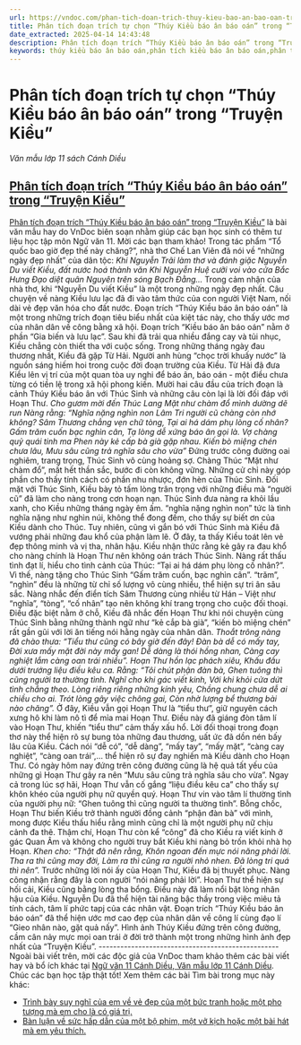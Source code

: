 ```yaml
---
url: https://vndoc.com/phan-tich-doan-trich-thuy-kieu-bao-an-bao-oan-trong-truyen-kieu-299823
title: Phân tích đoạn trích tự chọn “Thúy Kiều báo ân báo oán” trong “Truyện Kiều” - Văn mẫu lớp 11 sách Cánh Diều - VnDoc.com
date_extracted: 2025-04-14 14:43:48
description: Phân tích đoạn trích “Thúy Kiều báo ân báo oán” trong “Truyện Kiều” là bài văn mẫu hay do VnDoc biên soạn nhằm giúp các bạn học sinh có thêm tư liệu học tập môn Ngữ văn 11.
keywords: thúy kiều báo ân báo oán,phân tích kiều báo ân báo oán,phân tích đoạn trích tự chọn trong truyện kiều,phân tích truyện kiều,kiều báo ân báo oán phân tích,kiều báo ân báo oán,phân tích truyện kiều nguyễn du
---
```


# Phân tích đoạn trích tự chọn “Thúy Kiều báo ân báo oán” trong “Truyện Kiều”
 _Văn mẫu lớp 11 sách Cánh Diều_
## [Phân tích đoạn trích “Thúy Kiều báo ân báo oán” trong “Truyện Kiều”](<https://vndoc.com/phan-tich-tieng-viet-lop-tre-bay-gio-299318>)
[ Phân tích đoạn trích “Thúy Kiều báo ân báo oán” trong “Truyện Kiều”](<https://vndoc.com/phan-tich-tieng-viet-lop-tre-bay-gio-299318>) là bài văn mẫu hay do VnDoc biên soạn nhằm giúp các bạn học sinh có thêm tư liệu học tập môn Ngữ văn 11. Mời các bạn tham khảo\!
Trong tác phẩm “Tổ quốc bao giờ đẹp thế này chăng?”, nhà thơ Chế Lan Viên đã nói về “những ngày đẹp nhất” của dân tộc:
_Khi Nguyễn Trãi làm thơ và đánh giặc_
 _Nguyễn Du viết Kiều, đất nước hoá thành văn_
 _Khi Nguyễn Huệ cưỡi voi vào cửa Bắc_
 _Hưng Đạo diệt quân Nguyên trên sóng Bạch Đằng…_
Trong cảm nhận của nhà thơ, khi “Nguyễn Du viết Kiều” là một trong những ngày đẹp nhất. Câu chuyện về nàng Kiều lưu lạc đã đi vào tâm thức của con người Việt Nam, nối dài vẻ đẹp văn hóa cho đất nước. Đoạn trích “Thúy Kiều báo ân báo oán” là một trong những trích đoạn tiêu biểu nhất của kiệt tác này, cho thấy ước mơ của nhân dân về công bằng xã hội.
Đoạn trích “Kiều báo ân báo oán” nằm ở phần “Gia biến và lưu lạc”. Sau khi đã trải qua nhiều đắng cay và tủi nhục, Kiều chẳng còn thiết tha với cuộc sống. Trong những tháng ngày đau thương nhất, Kiều đã gặp Từ Hải. Người anh hùng “chọc trời khuấy nước” là nguồn sáng hiếm hoi trong cuộc đời đoạn trường của Kiều. Từ Hải đã đưa Kiều lên vị trí của một quan tòa uy nghi để báo ân, báo oán - một điều chưa từng có tiền lệ trong xã hội phong kiến. Mười hai câu đầu của trích đoạn là cảnh Thúy Kiều báo ân với Thúc Sinh và những câu còn lại là lời đối đáp với Hoạn Thư.
_Cho gươm mời đến Thúc Lang_
 _Mặt như chàm đổ mình dường dẽ run_
 _Nàng rằng: “Nghĩa nặng nghìn non_
 _Lâm Tri người cũ chàng còn nhớ không?_
_Sâm Thương chẳng vẹn chữ tòng,_
_Tại ai há dám phụ lòng cố nhân?_
_Gấm trăm cuốn bạc nghìn cân,_
_Tạ lòng dễ xứng báo ân gọi là._
_Vợ chàng quỷ quái tinh ma_
 _Phen này kẻ cấp bà già gặp nhau._
_Kiến bò miệng chén chưa lâu,_
_Mưu sâu cũng trả nghĩa sâu cho vừa”_
Đứng trước công đường oai nghiêm, trang trọng, Thúc Sinh vô cùng hoảng sợ. Chàng Thúc “Mặt như chàm đổ”, mất hết thần sắc, bước đi còn không vững. Những cử chỉ này góp phần cho thấy tính cách có phần nhu nhược, đớn hèn của Thúc Sinh. Đối mặt với Thúc Sinh, Kiều bày tỏ tấm lòng trân trọng với những điều mà “người cũ” đã làm cho nàng trong cơn hoạn nạn. Thúc Sinh đưa nàng ra khỏi lầu xanh, cho Kiều những tháng ngày êm ấm. “nghĩa nặng nghìn non” tức là tình nghĩa nặng như nghìn núi, không thể đong đếm, cho thấy sự biết ơn của Kiều dành cho Thúc. Tuy nhiên, cũng vì gắn bó với Thúc Sinh mà Kiều đã vướng phải những đau khổ của phận làm lẽ. Ở đây, ta thấy Kiều toát lên vẻ đẹp thông minh và vị tha, nhân hậu. Kiều nhận thức rằng kẻ gây ra đau khổ cho nàng chính là Hoạn Thư nên không oán trách Thúc Sinh. Nàng rất thấu tình đạt lí, hiểu cho tình cảnh của Thúc: “Tại ai há dám phụ lòng cố nhân?”. Vì thế, nàng tặng cho Thúc Sinh “Gấm trăm cuốn, bạc nghìn cân”. “trăm”, “nghìn” đều là những từ chỉ số lượng vô cùng nhiều, thể hiện sự tri ân sâu sắc. Nàng nhắc đến điển tích Sâm Thương cùng nhiều từ Hán – Việt như “nghĩa”, “tòng”, “cố nhân” tạo nên không khí trang trọng cho cuộc đối thoại. Điều đặc biệt nằm ở chỗ, Kiều đã nhắc đến Hoạn Thư khi nói chuyện cùng Thúc Sinh bằng những thành ngữ như “kẻ cắp bà già”, “kiến bò miệng chén” rất gần gũi với lời ăn tiếng nói hằng ngày của nhân dân.
_Thoắt trông nàng đã chào thưa:_
_“Tiểu thư cũng có bây giờ đến đây\!_
_Đàn bà dễ có mấy tay,_
_Đời xưa mấy mặt đời này mấy gan\!_
_Dễ dàng là thói hồng nhan,_
_Càng cay nghiệt lắm càng oan trái nhiều”._
_Hoạn Thư hồn lạc phách xiêu,_
_Khấu đầu dưới trướng liệu điều kêu ca._
_Rằng: “Tôi chút phận đàn bà,_
_Ghen tuông thì cũng người ta thường tình._
_Nghĩ cho khi gác viết kinh,_
_Với khi khỏi cửa dứt tình chẳng theo._
_Lòng riêng riêng những kính yêu,_
_Chồng chung chưa dễ ai chiều cho ai._
_Trót lòng gây việc chông gai,_
_Còn nhờ lượng bể thương bài nào chăng”._
Ở đây, Kiều vẫn gọi Hoạn Thư là “tiểu thư”, giữ nguyên cách xưng hô khi làm nô tì để mỉa mai Hoạn Thư. Điều này đã giáng đòn tâm lí vào Hoạn Thư, khiến “tiểu thư” cảm thấy xấu hổ. Lời đối thoại trong đoạn thơ này thể hiện rõ sự bung tỏa những đau thương, uất ức đã dồn nén bấy lâu của Kiều. Cách nói “dễ có”, “dễ dàng”, “mấy tay”, “mấy mặt”, “càng cay nghiệt”, “càng oan trái”,… thể hiện rõ sự đay nghiến mà Kiều dành cho Hoạn Thư. Có ngày hôm nay đứng trên công đường cũng là hệ quả tất yếu của những gì Hoạn Thư gây ra nên “Mưu sâu cũng trả nghĩa sâu cho vừa”. Ngay cả trong lúc sợ hãi, Hoạn Thư vẫn cố gắng “liệu điều kêu ca” cho thấy sự khôn khéo của người phụ nữ quyền quý. Hoạn Thư vin vào tâm lí thường tình của người phụ nữ: “Ghen tuông thì cũng người ta thường tình”. Bỗng chốc, Hoạn Thư biến Kiều trở thành người đồng cảnh “phận đàn bà” với mình, mong được Kiều thấu hiểu rằng mình cũng chỉ là một người phụ nữ chịu cảnh đa thê. Thậm chí, Hoạn Thư còn kể “công” đã cho Kiều ra viết kinh ở gác Quan Âm và không cho người truy bắt Kiều khi nàng bỏ trốn khỏi nhà họ Hoạn.
_Khen cho: “Thật đã nên rằng,_
_Khôn ngoan đến mực nói năng phải lời._
_Tha ra thì cũng may đời,_
_Làm ra thì cũng ra người nhỏ nhen._
_Đã lòng tri quá thì nên”._
Trước những lời nói ấy của Hoạn Thư, Kiều đã bị thuyết phục. Nàng công nhận rằng đây là con người “nói năng phải lời”. Hoạn Thư thể hiện sự hối cải, Kiều cũng bằng lòng tha bổng. Điều này đã làm nổi bật lòng nhân hậu của Kiều. Nguyễn Du đã thể hiện tài năng bậc thầy trong việc miêu tả tính cách, tâm lí phức tapj của các nhân vật.
Đoạn trích “Thúy Kiều báo ân báo oán” đã thể hiện ước mơ cao đẹp của nhân dân về công lí cùng đạo lí “Gieo nhân nào, gặt quả nấy”. Hình ảnh Thúy Kiều đứng trên công đường, cầm cân nảy mực mọi oan trái ở đời trở thành một trong những hình ảnh đẹp nhất của “Truyện Kiều”.
\--------------------------------------------------
Ngoài bài viết trên, mời các độc giả của VnDoc tham khảo thêm các bài viết hay và bổ ích khác tại [Ngữ văn 11 Cánh Diều](<https://vndoc.com/ngu-van-11-canh-dieu>),[ Văn mẫu lớp 11 Cánh Diều](<https://vndoc.com/van-mau-lop-11-canh-dieu>). Chúc các bạn học tập thật tốt\!
Xem thêm các bài Tìm bài trong mục này khác:
  * [Trình bày suy nghĩ của em về vẻ đẹp của một bức tranh hoặc một pho tượng mà em cho là có giá trị.](<https://vndoc.com/trinh-bay-suy-nghi-cua-em-ve-ve-dep-cua-mot-buc-tranh-hoac-mot-pho-tuong-ma-em-cho-la-co-gia-tri-299898>)
  * [Bàn luận về sức hấp dẫn của một bộ phim, một vở kịch hoặc một bài hát mà em yêu thích.](</ban-luan-ve-suc-hap-dan-cua-mot-bo-phim-mot-vo-kich-hoac-mot-bai-hat-ma-em-yeu-thich-299905>)

